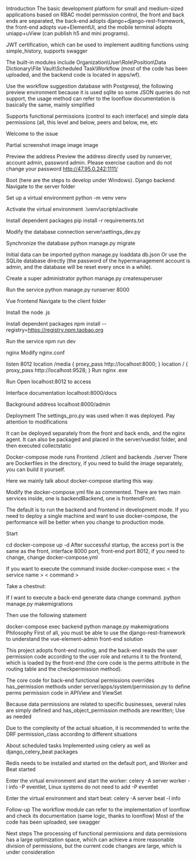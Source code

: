 Introduction
The basic development platform for small and medium-sized applications based on RBAC model permission control, the front and back ends are separated, the back-end adopts django+django-rest-framework, the front-end adopts vue+ElementUI, and the mobile terminal adopts uniapp+uView (can publish h5 and mini programs).

JWT certification, which can be used to implement auditing functions using simple_history, supports swagger

The built-in modules include Organization\User\Role\Position\Data Dictionary\File Vault\Scheduled Task\Workflow (most of the code has been uploaded, and the backend code is located in apps/wf).

Use the workflow suggestion database with Postgresql, the following preview environment because it is used sqlite so some JSON queries do not support, the usage method can refer to the loonflow documentation is basically the same, mainly simplified

Supports functional permissions (control to each interface) and simple data permissions (all, this level and below, peers and below, me, etc

Welcome to the issue

Partial screenshot
image image image

Preview the address
Preview the address directly used by runserver, account admin, password admin. Please exercise caution and do not change your password http://47.95.0.242:1111/

Boot (here are the steps to develop under Windows).
Django backend
Navigate to the server folder

Set up a virtual environment python -m venv venv

Activate the virtual environment .\venv\scripts\activate

Install dependent packages pip install -r requirements.txt

Modify the database connection server\settings_dev.py

Synchronize the database python manage.py migrate

Initial data can be imported python manage.py loaddata db.json Or use the SQLite database directly (the password of the hypermanagement account is admin, and the database will be reset every once in a while).

Create a super administrator python manage.py createsuperuser

Run the service python manage.py runserver 8000

Vue frontend
Navigate to the client folder

Install the node .js

Install dependent packages npm install --registry=https://registry.npm.taobao.org

Run the service npm run dev

nginx
Modify nginx.conf

listen 8012
location /media {
    proxy_pass http://localhost:8000;
}
location / {
    proxy_pass http://localhost:9528;
}
Run nginx .exe

Run
Open localhost:8012 to access

Interface documentation localhost:8000/docs

Background address localhost:8000/admin

Deployment
The settings_pro.py was used when it was deployed. Pay attention to modifications

It can be deployed separately from the front and back ends, and the nginx agent. It can also be packaged and placed in the server/vuedist folder, and then executed collectstatic

Docker-compose mode runs
Frontend ./client and backends ./server There are Dockerfiles in the directory, if you need to build the image separately, you can build it yourself.

Here we mainly talk about docker-compose starting this way.

Modify the docker-compose.yml file as commented. There are two main services inside, one is backendBackend, one is frontendFront.

The default is to run the backend and frontend in development mode. If you need to deploy a single machine and want to use docker-compose, the performance will be better when you change to production mode.

Start

cd <path-to-your-project>
docker-compose up -d
After successful startup, the access port is the same as the front, interface 8000 port, front-end port 8012, if you need to change, change docker-compose.yml

If you want to execute the command inside docker-compose exec < the service name > < command >

Take a chestnut:

If I want to execute a back-end generate data change command. python manage.py makemigrations

Then use the following statement

docker-compose exec backend python manage.py makemigrations
Philosophy
First of all, you must be able to use the django-rest-framework to understand the vue-element-admin front-end solution

This project adopts front-end routing, and the back-end reads the user permission code according to the user role and returns it to the frontend, which is loaded by the front-end (the core code is the perms attribute in the routing table and the checkpermission method).

The core code for back-end functional permissions overrides has_permission methods under server/apps/system/permission.py to define perms permission code in APIView and ViewSet

Because data permissions are related to specific businesses, several rules are simply defined and has_object_permission methods are rewritten; Use as needed

Due to the complexity of the actual situation, it is recommended to write the DRF permission_class according to different situations

About scheduled tasks
Implemented using celery as well as django_celery_beat packages

Redis needs to be installed and started on the default port, and Worker and Beat started

Enter the virtual environment and start the worker: celery -A server worker -l info -P eventlet, Linux systems do not need to add -P eventlet

Enter the virtual environment and start beat: celery -A server beat -l info

Follow-up
The workflow module can refer to the implementation of loonflow and check its documentation (same logic, thanks to loonflow) Most of the code has been uploaded, see swagger

Next steps
The processing of functional permissions and data permissions has a large optimization space, which can achieve a more reasonable division of permissions, but the current code changes are large, which is under consideration
